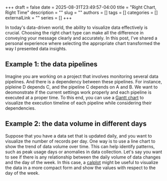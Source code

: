 +++ 
draft = false
date = 2025-08-31T23:49:57-04:00
title = "Right Chart, Right Time"
description = ""
slug = ""
authors = []
tags = []
categories = []
externalLink = ""
series = []
+++

In today's data-driven world, the ability to visualize data effectively is crucial. Choosing the right chart type can make all the difference in conveying your message clearly and accurately. In this post, I've shared a personal experience where selecting the appropriate chart transformed the way I presented data insights.

## Example 1: the  data pipelines
Imagine you are working on a project that involves monitoring several data pipelines. And there is a dependency between these pipelines. For instance, pipleine D depends C, and the pipeline C depends on A and B. We want to deomonstrate if the current settings work properly and each pipeline is executed at a proper time. To this end, you can use a [Gantt chart](https://plotly.com/python/gantt/) to visualize the execution timeline of each pipeline while considering their dependencies.


## Example 2: the data volume in different days
Suppose that you have a data set that is updated daily, and you want to visualize the number of records per day. One way is to use a line chart to show the trend of data volume over time. This can help identify patterns, such as peak usage days or anomalies in data collection. Let's say you want to see if there is any relationship between the daily volume of data changes and the day of the week. In this case, a [calplot](https://pypi.org/project/calplot/) might be useful to visualize the data in a more compact form and show the values with respect to the day of the week. 